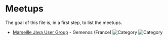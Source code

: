 # Meetups

The goal of this file is, in a first step, to list the meetups.

* [Marseille Java User Group](https://marsjug.org/) - Gemenos (France) <img alt="Category" src="https://img.shields.io/static/v1?label=Category&message=Java&color=blue" /> <img alt="Category" src="https://img.shields.io/static/v1?label=Category&message=JUG&color=blue" />
